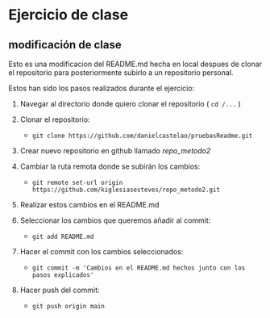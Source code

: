 # Ejercicio de clase

## modificación de clase

Esto es una modificacion del README.md hecha en local despues de clonar el repositorio para posteriormente subirlo a un repositorio personal.

Estos han sido los pasos realizados durante el ejercicio:

1. Navegar al directorio donde quiero clonar el repositorio ( `cd /...` )

2. Clonar el repositorio:

   -   `git clone https://github.com/danielcastelao/pruebasReadme.git`

3. Crear nuevo repositorio en github llamado _repo_metodo2_

4. Cambiar la ruta remota donde se subirán los cambios:

   - `git remote set-url origin https://github.com/kiglesiasesteves/repo_metodo2.git`

5. Realizar estos cambios en el README.md

6. Seleccionar los cambios que queremos añadir al commit:

   - `git add README.md`

7. Hacer el commit con los cambios seleccionados:

   - `git commit -m 'Cambios en el README.md hechos junto con los pasos explicados'`

8. Hacer push del commit:

   - `git push origin main`